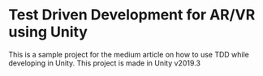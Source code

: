 # Test Driven Development for AR/VR using Unity

This is a sample project for the medium article on how to use TDD while developing in Unity. This project is made in Unity v2019.3
